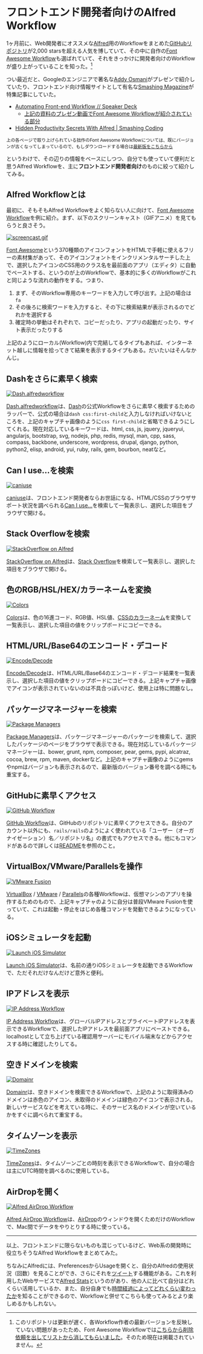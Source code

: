 # <span>フロントエンド開発者向けの</span><span>Alfred Workflow</span>

1ヶ月前に、Web開発者にオススメな[Alfred](http://www.alfredapp.com/)用のWorkflowをまとめた[GitHubリポジトリ](https://github.com/zenorocha/alfred-workflows/blob/04b145b65ec1ca808500590143f5fffc2987a167/README.md)が2,000 starsを超える人気を博していて、その中に自作の[Font Awesome Workflow](https://github.com/ruedap/alfred2-font-awesome-workflow)も選ばれていて、それをきっかけに開発者向けのWorkflowが盛り上がっていることを知った。[^1]

[^1]: このリポジトリは更新が遅く、各Workflow作者の最新バージョンを反映していない問題があったため、Font Awesome Workflowでは[こちらから削除依頼を出してリストから消してもらいました](https://github.com/zenorocha/alfred-workflows/pull/45)。そのため現在は掲載されていません。

つい最近だと、Googleのエンジニアで著名な[Addy Osmani](https://github.com/addyosmani)がプレゼンで紹介していたり、フロントエンド向け情報サイトとして有名な[Smashing Magazine](http://www.smashingmagazine.com/)が特集記事にしていた。

- [Automating Front-end Workflow // Speaker Deck](https://speakerdeck.com/addyosmani/automating-front-end-workflow?slide=148)
    - [上記の資料のプレゼン動画でFont Awesome Workflowが紹介されている部分](http://www.youtube.com/watch?v=1OAfGm_cI6Y#t=2414)
- [Hidden Productivity Secrets With Alfred \| Smashing Coding](http://coding.smashingmagazine.com/2013/10/25/hidden-productivity-secrets-with-alfred/)

<small>上の各ページで取り上げられている拙作のFont Awesome Workflowについては、既にバージョンが古くなってしまっているので、もしダウンロードする場合は[最新版をこちらから](https://github.com/ruedap/alfred2-font-awesome-workflow)</small>

というわけで、その辺りの情報をベースにしつつ、自分でも使っていて便利だと思うAlfred Workflowを、主に**フロントエンド開発者向け**のものに絞って紹介してみる。


## Alfred Workflowとは

最初に、そもそもAlfred Workflowをよく知らない人に向けて、[Font Awesome Workflow](https://github.com/ruedap/alfred2-font-awesome-workflow)を例に紹介。まず、以下のスクリーンキャスト（GIFアニメ）を見てもらうと良さそう。

[![screencast.gif](https://raw.github.com/ruedap/alfred2-font-awesome-workflow/9cd5455b437df1cf71e6fc9ab3a020483448154f/screenshots/screencast.gif)](https://github.com/ruedap/alfred2-font-awesome-workflow)

[Font Awesome](http://fontawesome.io/icons/)という370種類のアイコンフォントをHTMLで手軽に使えるフリーの素材集があって、そのアイコンフォントをインクリメンタルサーチした上で、選択したアイコンのCSS用のクラス名を最前面のアプリ（エディタ）に自動でペーストする、というのが上のWorkflowで、基本的に多くのWorkflowがこれと同じような流れの動作をする。つまり、

1. まず、そのWorkflow専用のキーワードを入力して呼び出す。上記の場合は`fa`
2. その後ろに検索ワードを入力すると、その下に検索結果が表示されるのでどれかを選択する
3. 確定時の挙動はそれぞれで、コピーだったり、アプリの起動だったり、サイト表示だったりする

上記のようにローカル(Workflow)内で完結してるタイプもあれば、インターネット越しに情報を拾ってきて結果を表示するタイプもある。だいたいはそんなかんじ。


## Dashをさらに素早く検索

[![Dash.alfredworkflow](/assets/2013/10/30/alfred-workflow-for-front-end-developers-01.png)](https://github.com/willfarrell/alfred-dash-workflow)

[Dash.alfredworkflow](https://github.com/willfarrell/alfred-dash-workflow)は、[Dash](http://kapeli.com/dash)の公式Workflowをさらに素早く検索するためのラッパーで、公式の場合は`dash css:first-child`と入力しなければいけないところを、上記のキャプチャ画像のように`css first-child`と省略できるようにしてくれる。現在対応しているキーワードは、html, css, js, jquery, jqueryui, angularjs, bootstrap, svg, nodejs, php, redis, mysql, man, cpp, sass, compass, backbone, underscore, wordpress, drupal, django, python, python2, elisp, android, yui, ruby, rails, gem, bourbon, neatなど。


## Can I use...を検索

[![caniuse](/assets/2013/10/30/alfred-workflow-for-front-end-developers-02.png)](https://github.com/willfarrell/alfred-caniuse-workflow)

[caniuse](https://github.com/willfarrell/alfred-caniuse-workflow)は、フロントエンド開発者ならお世話になる、HTML/CSSのブラウザサポート状況を調べられる[Can I use...](http://caniuse.com/)を検索して一覧表示し、選択した項目をブラウザで開ける。


## Stack Overflowを検索

[![StackOverflow on Alfred](/assets/2013/10/30/alfred-workflow-for-front-end-developers-03.png)](https://github.com/xhinking/Alfred)

[StackOverflow on Alfred](https://github.com/xhinking/Alfred)は、[Stack Overflow](http://stackoverflow.com/)を検索して一覧表示し、選択した項目をブラウザで開ける。


## 色のRGB/HSL/HEX/カラーネームを変換


[![Colors](/assets/2013/10/30/alfred-workflow-for-front-end-developers-04.png)](http://www.alfredforum.com/topic/805-colors%E2%80%94a-css-color-conversion-workflow-with-color-picker-support/)

[Colors](http://www.alfredforum.com/topic/805-colors%E2%80%94a-css-color-conversion-workflow-with-color-picker-support/)は、色の16進コード、RGB値、HSL値、[CSSのカラーネーム](http://www.w3.org/TR/css3-color/)を変換して一覧表示し、選択した項目の値をクリップボードにコピーできる。


## HTML/URL/Base64のエンコード・デコード

[![Encode/Decode](/assets/2013/10/30/alfred-workflow-for-front-end-developers-05.png)](https://github.com/willfarrell/alfred-encode-decode-workflow)

[Encode/Decode](https://github.com/willfarrell/alfred-encode-decode-workflow)は、HTML/URL/Base64のエンコード・デコード結果を一覧表示し、選択した項目の値をクリップボードにコピーできる。上記キャプチャ画像でアイコンが表示されていないのは不具合っぽいけど、使用上は特に問題なし。


## パッケージマネージャーを検索

[![Package Managers](/assets/2013/10/30/alfred-workflow-for-front-end-developers-06.png)](https://github.com/willfarrell/alfred-pkgman-workflow)

[Package Managers](https://github.com/willfarrell/alfred-pkgman-workflow)は、パッケージマネージャーのパッケージを検索して、選択したパッケージのページをブラウザで表示できる。現在対応しているパッケージマネージャーは、bower, grunt, npm, composer, pear, gems, pypi, alcatraz, cocoa, brew, rpm, maven, dockerなど。上記のキャプチャ画像のようにgemsやnpmはバージョンも表示されるので、最新版のバージョン番号を調べる時にも重宝する。

## GitHubに素早くアクセス

[![GitHub Workflow](/assets/2013/10/30/alfred-workflow-for-front-end-developers-07.png)](https://github.com/gharlan/alfred-github-workflow)

[GitHub Workflow](https://github.com/gharlan/alfred-github-workflow)は、GitHubのリポジトリに素早くアクセスできる。自分のアカウント以外にも、`rails/rails`のようによく使われている「ユーザー（オーガナイゼーション）名／リポジトリ名」の書式でもアクセスできる。他にもコマンドがあるので詳しくは[README](https://github.com/gharlan/alfred-github-workflow/blob/master/README.md)を参照のこと。


## VirtualBox/VMware/Parallelsを操作

[![VMware Fusion](/assets/2013/10/30/alfred-workflow-for-front-end-developers-08.png)](https://github.com/ctwise/alfred-workflows)

[VirtualBox](https://github.com/aiyodk/Alfred-Extensions/tree/master/AlfredApp_2.x/VirtualBox-Control) / [VMware](https://github.com/ctwise/alfred-workflows) / [Parallels](https://github.com/BigLuck/alfred2-parallels)の各種Workflowは、仮想マシンのアプリを操作するためのもので、上記キャプチャのように自分は普段VMware Fusionを使っていて、これは起動・停止をはじめ各種コマンドを発動できるようになっている。


## iOSシミュレータを起動

[![Launch iOS Simulator](/assets/2013/10/30/alfred-workflow-for-front-end-developers-09.png)](http://www.alfredforum.com/topic/2126-launch-ios-simulator/)

[Launch iOS Simulator](http://www.alfredforum.com/topic/2126-launch-ios-simulator/)は、名前の通りiOSシミュレータを起動できるWorkflowで、ただそれだけなんだけど意外と便利。


## IPアドレスを表示

[![IP Address Workflow](/assets/2013/10/30/alfred-workflow-for-front-end-developers-10.png)](http://dferg.us/ip-address-workflow/)

[IP Address Workflow](http://dferg.us/ip-address-workflow/)は、グローバルIPアドレスとプライベートIPアドレスを表示できるWorkflowで、選択したIPアドレスを最前面アプリにペーストできる。localhostとして立ち上げている確認用サーバーにモバイル端末などからアクセスする時に確認したりしてる。


## 空きドメインを検索

[![Domainr](/assets/2013/10/30/alfred-workflow-for-front-end-developers-11.png)](https://github.com/dingyi/Alfred-Workflows)

[Domainr](https://github.com/dingyi/Alfred-Workflows)は、空きドメインを検索できるWorkflowで、上記のように取得済みのドメインは赤色のアイコン、未取得のドメインは緑色のアイコンで表示される。新しいサービスなどを考えている時に、そのサービス名のドメインが空いているかをすぐに調べられて重宝する。


## タイムゾーンを表示

[![TimeZones](/assets/2013/10/30/alfred-workflow-for-front-end-developers-12.png)](http://www.alfredforum.com/topic/491-timezones-a-world-clock-script-filter-updated-to-v161/)

[TimeZones](http://www.alfredforum.com/topic/491-timezones-a-world-clock-script-filter-updated-to-v161/)は、タイムゾーンごとの時刻を表示できるWorkflowで、自分の場合は主にUTC時間を調べるのに使用している。


## AirDropを開く

[![Alfred AirDrop Workflow](/assets/2013/10/30/alfred-workflow-for-front-end-developers-13.png)](https://github.com/paulheyer/Alfred-AirDrop-Workflow)

[Alfred AirDrop Workflow](https://github.com/paulheyer/Alfred-AirDrop-Workflow)は、[AirDrop](http://ja.wikipedia.org/wiki/AirDrop)のウィンドウを開くためだけのWorkflowで、Mac間でデータをやりとりする時に使っている。

* * *

以上、フロントエンドに限らないものも混じっているけど、Web系の開発時に役立ちそうなAlfred Workflowをまとめてみた。

ちなみにAlfredには、PreferencesからUsageを開くと、自分のAlfredの使用状況（回数）を見ることができ、さらにそれを[ツイート](https://twitter.com/ruedap/status/395229215995359232)する機能がある。これを利用したWebサービスで[Alfred Stats](http://alfred-stats.herokuapp.com/)というのがあり、他の人に比べて自分はどれくらい活用しているか、また、自分自身でも[時間経過によってどれくらい変わったか](http://alfred-stats.herokuapp.com/u/ruedap)を知ることができるので、Workflowと併せてこちらも使ってみるとより楽しめるかもしれない。

